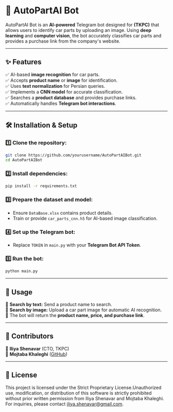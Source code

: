 # 🚀 AutoPartAI Bot

AutoPartAI Bot is an **AI-powered** Telegram bot designed for **(TKPC)** that allows users to identify car parts by uploading an image. Using **deep learning** and **computer vision**, the bot accurately classifies car parts and provides a purchase link from the company's website.

---

## ✨ Features
✅ AI-based **image recognition** for car parts.  
✅ Accepts **product name** or **image** for identification.  
✅ Uses **text normalization** for Persian queries.  
✅ Implements a **CNN model** for accurate classification.  
✅ Searches a **product database** and provides purchase links.  
✅ Automatically handles **Telegram bot interactions**.  

---

## 🛠 Installation & Setup
### 1️⃣ Clone the repository:
```sh
git clone https://github.com/yourusername/AutoPartAIBot.git
cd AutoPartAIBot
```
### 2️⃣ Install dependencies:
```sh
pip install -r requirements.txt
```
### 3️⃣ Prepare the dataset and model:
- Ensure `DataBase.xlsx` contains product details.
- Train or provide `car_parts_cnn.h5` for AI-based image classification.
### 4️⃣ Set up the Telegram bot:
- Replace `TOKEN` in `main.py` with your **Telegram Bot API Token**.
### 5️⃣ Run the bot:
```sh
python main.py
```

---

## 🎯 Usage
📌 **Search by text:** Send a product name to search.  
📌 **Search by image:** Upload a car part image for automatic AI recognition.  
📌 The bot will return the **product name, price, and purchase link**.  

---

## 👥 Contributors
🔹 **Iliya Shenavar** (CTO, TKPC)  
🔹 **Mojtaba Khaleghi** ([GitHub](https://github.com/mojtabaKhaleghi12))  

---

## 📜 License
This project is licensed under the Strict Proprietary License.Unauthorized use, modification, or distribution of this software is strictly prohibited without prior written permission from Iliya Shenavar and Mojtaba Khaleghi. For inquiries, please contact iliya.shenavar@gmail.com.

